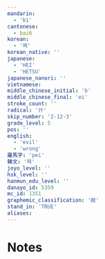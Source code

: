 ```yaml
---
mandarin:
  - 'bì'
cantonese:
  - bai6
korean:
  - '폐'
korean_native: ''
japanese:
  - 'HEI'
  - 'HETSU'
japanese_nanori: ''
vietnamese:
middle_chinese_initial: 'b'
middle_chinese_final: 'ei'
stroke_count: ''
radical: '廾'
skip_number: '2-12-3'
grade_level: 5
pos: ''
english:
  - 'evil'
  - 'wrong'
羅馬字: 'pei'
韓文: '페'
joyo_level: ''
hsk_level: ''
hanmun_edu_level: ''
danayo_id: 5359
mc_id: 1351
graphemic_classification: '敝'
stand_in: 'TRUE'
aliases:
---
```


# Notes
